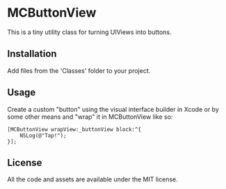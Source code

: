 # MCButtonView

This is a tiny utility class for turning UIViews into buttons.

## Installation

Add files from the 'Classes' folder to your project.

## Usage

Create a custom "button" using the visual interface builder in Xcode or by some other means and "wrap" it in MCButtonView like so:

    [MCButtonView wrapView:_buttonView block:^{
        NSLog(@"Tap!");
    }];

## License

All the code and assets are available under the MIT license.